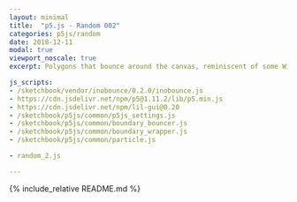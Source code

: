 ```yaml
---
layout: minimal
title:  "p5.js - Random 002"
categories: p5js/random
date: 2018-12-11
modal: true
viewport_noscale: true
excerpt: Polygons that bounce around the canvas, reminiscent of some Windows 3.1 screensavers. Click to add new vertex, Press c redraw background, and v, b, l to cycle through vertex modes. 

js_scripts:
- /sketchbook/vendor/inobounce/0.2.0/inobounce.js
- https://cdn.jsdelivr.net/npm/p5@1.11.2/lib/p5.min.js
- https://cdn.jsdelivr.net/npm/lil-gui@0.20
- /sketchbook/p5js/common/p5js_settings.js
- /sketchbook/p5js/common/boundary_bouncer.js
- /sketchbook/p5js/common/boundary_wrapper.js
- /sketchbook/p5js/common/particle.js

- random_2.js

---
```


{% include_relative README.md %}

